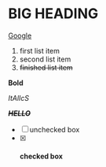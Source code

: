 # BIG HEADING

[Google](https://www.youtube.com/watch?v=dQw4w9WgXcQ)

1. first list item
3. second list item
7. ~~finished list item~~

__Bold__

_ItAlIcS_

_**~~HELLO~~**_

- [ ] unchecked box
- [x] #### checked box
